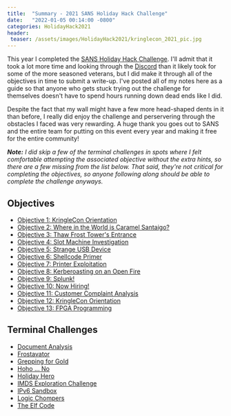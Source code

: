 ```yaml
---
title:  "Summary - 2021 SANS Holiday Hack Challenge"
date:   "2022-01-05 00:14:00 -0800"
categories: HolidayHack2021
header:
 teaser: /assets/images/HolidayHack2021/kringlecon_2021_pic.jpg
---
```


This year I completed the [SANS Holiday Hack Challenge](https://2021.kringlecon.com/invite). I'll admit that it took a lot more time and looking through the [Discord](https://discord.gg/Wbmx92rWW3) than it likely took for some of the more seasoned veterans, but I did make it through all of the objectives in time to submit a write-up. I've posted all of my notes here as a guide so that anyone who gets stuck trying out the challenge for themselves doesn't have to spend hours running down dead ends like I did.

Despite the fact that my wall might have a few more head-shaped dents in it than before, I really did enjoy the challenge and perservering through the obstacles I faced was very rewarding. A huge thank you goes out to SANS and the entire team for putting on this event every year and making it free for the entire community!

*__Note:__ I did skip a few of the terminal challenges in spots where I felt comfortable attempting the associated objective without the extra hints, so there are a few missing from the list below. That said, they're not critical for completing the objectives, so anyone following along should be able to complete the challenge anyways.* 

## Objectives
- [Objective 1: KringleCon Orientation](/holidayhack2021/Objective-1/)
- [Objective 2: Where in the World is Caramel Santaigo?](/holidayhack2021/Objective-2/)
- [Objective 3: Thaw Frost Tower's Entrance](/holidayhack2021/Objective-3/)
- [Objective 4: Slot Machine Investigation](/holidayhack2021/Objective-4/)
- [Objective 5: Strange USB Device](/holidayhack2021/Objective-5/)
- [Objective 6: Shellcode Primer](/holidayhack2021/Objective-6/)
- [Objective 7: Printer Exploitation](/holidayhack2021/Objective-7/)
- [Objective 8: Kerberoasting on an Open Fire](/holidayhack2021/Objective-8/)
- [Objective 9: Splunk!](/holidayhack2021/Objective-9/)
- [Objective 10: Now Hiring!](/holidayhack2021/Objective-10/)
- [Objective 11: Customer Complaint Analysis](/holidayhack2021/Objective-11/)
- [Objective 12: KringleCon Orientation](/holidayhack2021/Objective-12/)
- [Objective 13: FPGA Programming](/holidayhack2021/Objective-13/)

## Terminal Challenges
- [Document Analysis](/holidayhack2021/Document-Analysis-Challenge/)
- [Frostavator](/holidayhack2021/Frostavator-Challenge/)
- [Grepping for Gold](/holidayhack2021/Grepping-For-Gold-Challenge/)
- [Hoho ... No](/holidayhack2021/HoHo-No-Challenge/)
- [Holiday Hero](/holidayhack2021/Holiday-Hero-Challenge/)
- [IMDS Exploration Challenge](/holidayhack2021/IMDS-Exploration-Challenge/)
- [IPv6 Sandbox](/holidayhack2021/IPv6-Sandbox-Challenge/)
- [Logic Chompers](/holidayhack2021/Logic-Chompers-Challenge/)
- [The Elf Code](/holidayhack2021/Elf-Code-Challenge/)